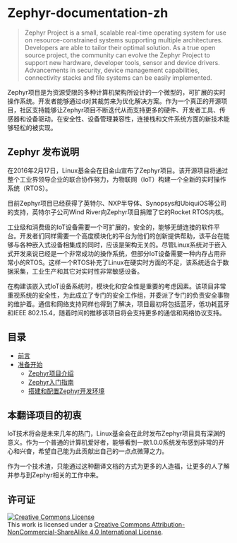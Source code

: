 # Zephyr-documentation-zh

> Zephyr Project is a small, scalable real-time operating system for use on resource-constrained systems supporting multiple architectures.  Developers are able to tailor their optimal solution. As a true open source project, the community can evolve the Zephyr Project to support new hardware, developer tools, sensor and device drivers.  Advancements in security, device management capabilities, connectivity stacks and file systems can be easily implemented.

Zephyr项目是为资源受限的多种计算机架构所设计的一个微型的，可扩展的实时操作系统。开发者能够通过d对其裁剪来为优化解决方案。作为一个真正的开源项目，社区支持能够让Zephyr项目不断迭代从而支持更多的硬件、开发者工具、传感器和设备驱动。在安全性、设备管理兼容性，连接栈和文件系统方面的新技术能够轻松的被实现。

## Zephyr 发布说明

在2016年2月17日，Linux基金会在旧金山宣布了Zephyr项目。该开源项目将通过整个工业界领导企业的联合协作努力，为物联网（IoT）构建一个全新的实时操作系统（RTOS）。

目前Zephyr项目已经获得了英特尔、NXP半导体、Synopsys和UbiquiOS等公司的支持，英特尔子公司Wind River向Zephyr项目捐赠了它的Rocket RTOS内核。

工业级和消费级的IoT设备需要一个可扩展的，安全的，能够无缝连接的软件平台。开发者们同样需要一个高度模块化的平台为他们的创新提供帮助，该平台在能够与各种嵌入式设备相集成的同时，应该是架构无关的。尽管Linux系统对于嵌入式开发来说已经是一个非常成功的操作系统，但部分IoT设备需要一种内存占用非常小的RTOS。这样一个RTOS补充了Linux在硬实时方面的不足，该系统适合于数据采集，工业生产和其它对实时性非常敏感设备。

在构建该嵌入式IoT设备系统时，模块化和安全性是重要的考虑因素。该项目非常重视系统的安全性，为此成立了专门的安全工作组，并委派了专门的负责安全事物的维护着。通信和网络支持同样也得到了解决，项目最初将包括蓝牙，低功耗蓝牙和IEEE 802.15.4，随着时间的推移该项目将会支持更多的通信和网络协议支持。

## 目录

* [前言](README.md)
* [准备开始](getting_started/README.md)
    * [Zephyr项目介绍](getting_started/introduction_to_the_zephyr_project.md)
    * [Zephyr入门指南](getting_started/getting_started_guide/README.md)
    * [搭建和配置Zephyr开发环境](getting_started/getting_started_guide/setting_up_for_zephyr_development.md)

## 本翻译项目的初衷

IoT技术将会是未来几年的热门，Linux基金会在此时发布Zephyr项目具有深渊的意义。作为一个普通的计算机爱好者，能够看到一款1.0.0系统发布感到非常的开心和兴奋，希望自己能为此贡献出自己的一点点微薄之力。

作为一个技术渣，只能通过这种翻译文档的方式为更多的人造福，让更多的人了解并参与到Zephyr相关的工作中来。

## 许可证

<a rel="license" href="http://creativecommons.org/licenses/by-nc-sa/4.0/"><img alt="Creative Commons License" style="border-width:0" src="https://i.creativecommons.org/l/by-nc-sa/4.0/88x31.png" /></a><br />This work is licensed under a <a rel="license" href="http://creativecommons.org/licenses/by-nc-sa/4.0/">Creative Commons Attribution-NonCommercial-ShareAlike 4.0 International License</a>.

